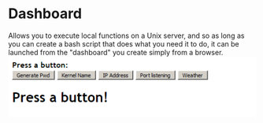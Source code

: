 # Dashboard
Allows you to execute local functions on a Unix server, and so as long as you can create a bash script that does what you need it to do, it can be launched from the "dashboard" you create simply from a browser.
![Sample dashboard](https://raw.githubusercontent.com/nastavnjc/dashboard/maser/dashboard.png)
